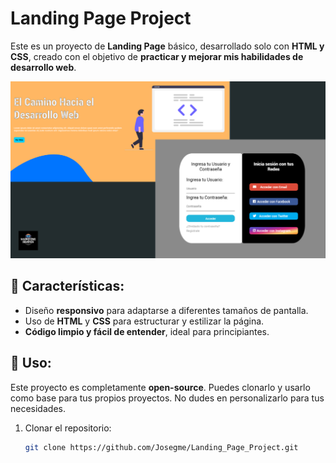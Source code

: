 # Landing Page Project

Este es un proyecto de **Landing Page** básico, desarrollado solo con **HTML y CSS**,
creado con el objetivo de **practicar y mejorar mis habilidades de desarrollo web**.

![Vista del Home y de landing para Us.](img/vista.png)

## 🌟 Características:

- Diseño **responsivo** para adaptarse a diferentes tamaños de pantalla.
- Uso de **HTML** y **CSS** para estructurar y estilizar la página.
- **Código limpio y fácil de entender**, ideal para principiantes.

## 🚀 Uso:

Este proyecto es completamente **open-source**. Puedes clonarlo y usarlo como base para tus propios proyectos.
No dudes en personalizarlo para tus necesidades.

1. Clonar el repositorio:
   ```bash
   git clone https://github.com/Josegme/Landing_Page_Project.git
   ```
